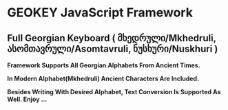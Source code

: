 GEOKEY JavaScript Framework
===========================

Full Georgian Keyboard ( მხედრული/Mkhedruli, ასომთავრული/Asomtavruli, ნუსხური/Nuskhuri )
-------------------------------------------------------------------------------------

<b>Framework Supports All Georgian Alphabets From Ancient Times.</b>

<b>In Modern Alphabet(Mkhedruli) Ancient Characters Are Included.</b>

<b>Besides Writing With Desired Alphabet, Text Conversion Is Supported As Well. Enjoy ...</b>
